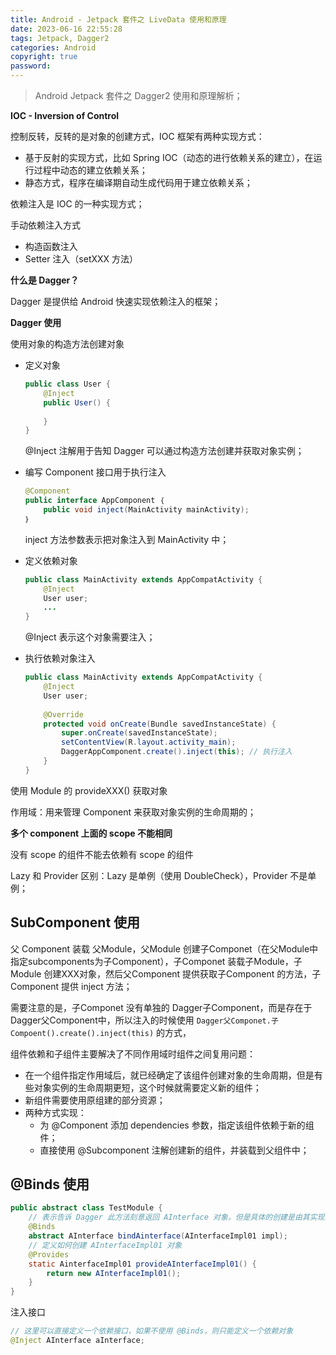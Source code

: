```yaml
---
title: Android - Jetpack 套件之 LiveData 使用和原理
date: 2023-06-16 22:55:28
tags: Jetpack, Dagger2
categories: Android
copyright: true
password:
---
```


> Android Jetpack 套件之 Dagger2 使用和原理解析；

<!--more-->

**IOC - Inversion of Control**

控制反转，反转的是对象的创建方式，IOC 框架有两种实现方式：

- 基于反射的实现方式，比如 Spring IOC（动态的进行依赖关系的建立），在运行过程中动态的建立依赖关系；
- 静态方式，程序在编译期自动生成代码用于建立依赖关系；

依赖注入是 IOC 的一种实现方式；

手动依赖注入方式

- 构造函数注入
- Setter 注入（setXXX 方法）

**什么是 Dagger？**

Dagger 是提供给 Android 快速实现依赖注入的框架；

**Dagger 使用**

使用对象的构造方法创建对象

- 定义对象

  ``` java
  public class User {
      @Inject
      public User() {
          
      }
  }
  ```

  @Inject 注解用于告知 Dagger 可以通过构造方法创建并获取对象实例；

- 编写 Component 接口用于执行注入

  ``` java
  @Component
  public interface AppComponent ｛
      public void inject(MainActivity mainActivity);
  ｝
  ```

  inject 方法参数表示把对象注入到 MainActivity 中；

- 定义依赖对象

  ``` java
  public class MainActivity extends AppCompatActivity {
      @Inject
      User user;
      ...
  }
  ```

  @Inject 表示这个对象需要注入；

- 执行依赖对象注入

  ``` java
  public class MainActivity extends AppCompatActivity {
      @Inject
      User user;
      
      @Override
      protected void onCreate(Bundle savedInstanceState) {
          super.onCreate(savedInstanceState);
          setContentView(R.layout.activity_main);
          DaggerAppComponent.create().inject(this); // 执行注入
      }
  }
  ```

使用 Module 的 provideXXX() 获取对象



作用域：用来管理 Component 来获取对象实例的生命周期的；





**多个 component 上面的 scope 不能相同**

没有 scope 的组件不能去依赖有 scope 的组件

Lazy 和 Provider 区别：Lazy 是单例（使用 DoubleCheck），Provider 不是单例；

## SubComponent 使用

父 Component 装载 父Module，父Module 创建子Componet（在父Module中指定subcomponents为子Component），子Componet 装载子Module，子Module 创建XXX对象，然后父Component 提供获取子Component 的方法，子Component 提供 inject 方法；

需要注意的是，子Componet 没有单独的 Dagger子Component，而是存在于 Dagger父Component中，所以注入的时候使用 `Dagger父Componet.子Compoent().create().inject(this)` 的方式，

组件依赖和子组件主要解决了不同作用域时组件之间复用问题：

- 在一个组件指定作用域后，就已经确定了该组件创建对象的生命周期，但是有些对象实例的生命周期更短，这个时候就需要定义新的组件；
- 新组件需要使用原组建的部分资源；
- 两种方式实现：
  - 为 @Component 添加 dependencies 参数，指定该组件依赖于新的组件；
  - 直接使用 @Subcomponent 注解创建新的组件，并装载到父组件中；

## @Binds 使用

``` java
public abstract class TestModule {
    // 表示告诉 Dagger 此方法刻意返回 AInterface 对象，但是具体的创建是由其实现类 AInterfaceImpl01 完成的
    @Binds
    abstract AInterface bindAinterface(AInterfaceImpl01 impl);
    // 定义如何创建 AInterfaceImpl01 对象
    @Provides
    static AinterfaceImpl01 provideAInterfaceImpl01() {
        return new AInterfaceImpl01();
    }
}
```

注入接口

``` java
// 这里可以直接定义一个依赖接口，如果不使用 @Binds，则只能定义一个依赖对象
@Inject AInterface aInterface;
```























